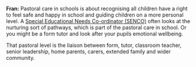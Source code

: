 **Fran:** Pastoral care in schools is about recognising all children have a right to feel safe and happy in school and guiding children on a more personal level. A [Special Educational Needs Co-ordinator (SENCO)](/is-teaching-right-for-me/teach-disabled-pupils-and-pupils-with-special-educational-needs) often looks at the nurturing sort of pathways, which is part of the pastoral care in school. Or you might be a form tutor and look after your pupils emotional wellbeing. 

That pastoral level is the liaison between form, tutor, classroom teacher, senior leadership, home parents, carers, extended family and wider community.

